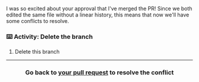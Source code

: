 I was so excited about your approval that I've merged the PR! Since we both edited the same file without a linear history, this means that now we'll have some conflicts to resolve.

### :keyboard: Activity: Delete the branch

1. Delete this branch

<hr>
<h3 align="center">Go back to <a href="{{ otherPR }}">your pull request</a> to resolve the conflict</h3>
